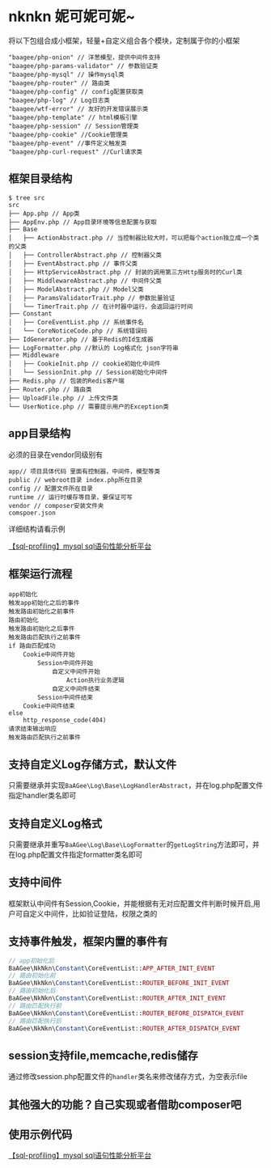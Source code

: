 # nknkn 妮可妮可妮~

将以下包组合成小框架，轻量+自定义组合各个模块，定制属于你的小框架

```
"baagee/php-onion" // 洋葱模型，提供中间件支持
"baagee/php-params-validator" // 参数验证类
"baagee/php-mysql" // 操作mysql类
"baagee/php-router" // 路由类
"baagee/php-config" // config配置获取类
"baagee/php-log" // Log日志类
"baagee/wtf-error" // 友好的开发错误展示类
"baagee/php-template" // html模板引擎
"baagee/php-session" // Session管理类
"baagee/php-cookie" //Cookie管理类
"baagee/php-event" //事件定义触发类
"baagee/php-curl-request" //Curl请求类
```

## 框架目录结构
```
$ tree src
src
├── App.php // App类
├── AppEnv.php // App目录环境等信息配置与获取
├── Base
│   ├── ActionAbstract.php // 当控制器比较大时，可以把每个action独立成一个类的父类
│   ├── ControllerAbstract.php // 控制器父类
│   ├── EventAbstract.php // 事件父类
│   ├── HttpServiceAbstract.php // 封装的调用第三方Http服务时的Curl类
│   ├── MiddlewareAbstract.php // 中间件父类
│   ├── ModelAbstract.php // Model父类
│   ├── ParamsValidatorTrait.php // 参数批量验证
│   └── TimerTrait.php // 在计时器中运行，会返回运行时间
├── Constant
│   ├── CoreEventList.php // 系统事件名
│   └── CoreNoticeCode.php // 系统错误码
├── IdGenerator.php // 基于Redis的Id生成器
├── LogFormatter.php //默认的 Log格式化 json字符串
├── Middleware
│   ├── CookieInit.php // cookie初始化中间件
│   └── SessionInit.php // Session初始化中间件
├── Redis.php // 包装的Redis客户端
├── Router.php // 路由类
├── UploadFile.php // 上传文件类
└── UserNotice.php // 需要提示用户的Exception类
```

## app目录结构
必须的目录在vendor同级别有
```
app// 项目具体代码 里面有控制器，中间件，模型等类
public // webroot目录 index.php所在目录
config // 配置文件所在目录
runtime // 运行时缓存等目录，要保证可写
vendor // composer安装文件夹
comspoer.json
```
详细结构请看示例

[【sql-profiling】mysql sql语句性能分析平台](https://github.com/baagee/sql-profiling "sql-profiling")

## 框架运行流程
```
app初始化
触发app初始化之后的事件
触发路由初始化之前事件
路由初始化
触发路由初始化之后事件
触发路由匹配执行之前事件
if 路由匹配成功
    Cookie中间件开始
        Session中间件开始
            自定义中间件开始
                Action执行业务逻辑
            自定义中间件结束
        Session中间件结束
    Cookie中间件结束
else
    http_response_code(404)
请求结束输出响应
触发路由匹配执行之前事件
```

## 支持自定义Log存储方式，默认文件
只需要继承并实现`BaAGee\Log\Base\LogHandlerAbstract`，并在log.php配置文件指定handler类名即可

## 支持自定义Log格式
只需要继承并重写`BaAGee\Log\Base\LogFormatter`的`getLogString`方法即可，并在log.php配置文件指定formatter类名即可

## 支持中间件
框架默认中间件有Session,Cookie，并能根据有无对应配置文件判断时候开启,用户可自定义中间件，比如验证登陆，权限之类的

## 支持事件触发，框架内置的事件有
```php
// app初始化后
BaAGee\NkNkn\Constant\CoreEventList::APP_AFTER_INIT_EVENT
// 路由初始化前
BaAGee\NkNkn\Constant\CoreEventList::ROUTER_BEFORE_INIT_EVENT
// 路由初始化后
BaAGee\NkNkn\Constant\CoreEventList::ROUTER_AFTER_INIT_EVENT
// 路由匹配执行前
BaAGee\NkNkn\Constant\CoreEventList::ROUTER_BEFORE_DISPATCH_EVENT
// 路由匹配执行后
BaAGee\NkNkn\Constant\CoreEventList::ROUTER_AFTER_DISPATCH_EVENT 
```

## session支持file,memcache,redis储存
通过修改session.php配置文件的`handler`类名来修改储存方式，为空表示file

## 其他强大的功能？自己实现或者借助composer吧

## 使用示例代码
[【sql-profiling】mysql sql语句性能分析平台](https://github.com/baagee/sql-profiling "sql-profiling")
